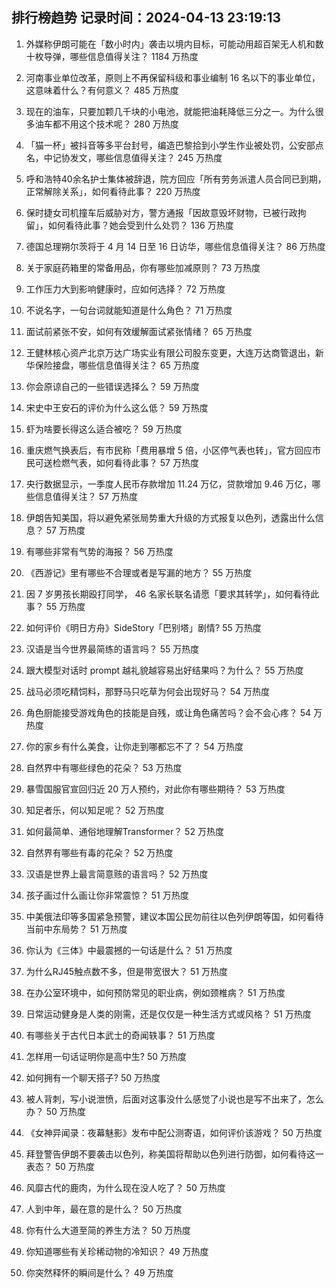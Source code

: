 
## 排行榜趋势 记录时间：2024-04-13 23:19:13
  
  1. 外媒称伊朗可能在「数小时内」袭击以境内目标，可能动用超百架无人机和数十枚导弹，哪些信息值得关注？ 1184 万热度
    
  2. 河南事业单位改革，原则上不再保留科级和事业编制 16 名以下的事业单位，这意味着什么？有何意义？ 485 万热度
    
  3. 现在的油车，只要加颗几千块的小电池，就能把油耗降低三分之一。为什么很多油车都不用这个技术呢？ 280 万热度
    
  4. 「猫一杯」被抖音等多平台封号，编造巴黎拾到小学生作业被处罚，公安部点名，中记协发文，哪些信息值得关注？ 245 万热度
    
  5. 呼和浩特40余名护士集体被辞退，院方回应「所有劳务派遣人员合同已到期，正常解除关系」，如何看待此事？ 220 万热度
    
  6. 保时捷女司机撞车后威胁对方，警方通报「因故意毁坏财物，已被行政拘留」，如何看待此事？她会受到什么处罚？ 136 万热度
    
  7. 德国总理朔尔茨将于 4 月 14 日至 16 日访华，哪些信息值得关注？ 86 万热度
    
  8. 关于家庭药箱里的常备用品，你有哪些加减原则？ 73 万热度
    
  9. 工作压力大到影响健康时，应如何选择？ 72 万热度
    
  10. 不说名字，一句台词就能知道是什么角色？ 71 万热度
    
  11. 面试前紧张不安，如何有效缓解面试紧张情绪？ 65 万热度
    
  12. 王健林核心资产北京万达广场实业有限公司股东变更，大连万达商管退出，新华保险接盘，哪些信息值得关注？ 65 万热度
    
  13. 你会原谅自己的一些错误选择么？ 59 万热度
    
  14. 宋史中王安石的评价为什么这么低？ 59 万热度
    
  15. 虾为啥要长得这么适合被吃？ 59 万热度
    
  16. 重庆燃气换表后，有市民称「费用暴增 5 倍，小区停气表也转」，官方回应市民可送检燃气表，如何看待此事？ 57 万热度
    
  17. 央行数据显示，一季度人民币存款增加 11.24 万亿，贷款增加 9.46 万亿，哪些信息值得关注？ 57 万热度
    
  18. 伊朗告知美国，将以避免紧张局势重大升级的方式报复以色列，透露出什么信息？ 57 万热度
    
  19. 有哪些非常有气势的海报？ 56 万热度
    
  20. 《西游记》里有哪些不合理或者是写漏的地方？ 55 万热度
    
  21. 因 7 岁男孩长期殴打同学， 46 名家长联名请愿「要求其转学」，如何看待此事？ 55 万热度
    
  22. 如何评价《明日方舟》SideStory「巴别塔」剧情? 55 万热度
    
  23. 汉语是当今世界最简练的语言吗？ 55 万热度
    
  24. 跟大模型对话时 prompt 越礼貌越容易出好结果吗？为什么？ 55 万热度
    
  25. 战马必须吃精饲料，那野马只吃草为何会出现好马？ 54 万热度
    
  26. 角色厨能接受游戏角色的技能是自残，或让角色痛苦吗？会不会心疼？ 54 万热度
    
  27. 你的家乡有什么美食，让你走到哪都忘不了？ 54 万热度
    
  28. 自然界中有哪些绿色的花朵？ 53 万热度
    
  29. 暴雪国服官宣回归近 20 万人预约，对此你有哪些期待？ 53 万热度
    
  30. 知足者乐，何以知足呢？ 52 万热度
    
  31. 如何最简单、通俗地理解Transformer？ 52 万热度
    
  32. 自然界有哪些有毒的花朵？ 52 万热度
    
  33. 汉语是世界上最言简意赅的语言吗？ 52 万热度
    
  34. 孩子画过什么画让你非常震惊？ 51 万热度
    
  35. 中美俄法印等多国紧急预警，建议本国公民勿前往以色列伊朗等国，如何看待当前中东局势？ 51 万热度
    
  36. 你认为《三体》中最震撼的一句话是什么？ 51 万热度
    
  37. 为什么RJ45触点数不多，但是带宽很大？ 51 万热度
    
  38. 在办公室环境中，如何预防常见的职业病，例如颈椎病？ 51 万热度
    
  39. 日常运动健身是人类的刚需，还是仅仅是一种生活方式或风格？ 51 万热度
    
  40. 有哪些关于古代日本武士的奇闻轶事？ 51 万热度
    
  41. 怎样用一句话证明你是高中生? 50 万热度
    
  42. 如何拥有一个聊天搭子? 50 万热度
    
  43. 被人背刺，写小说泄愤，后面对这事没什么感觉了小说也是写不出来了，怎么办？ 50 万热度
    
  44. 《女神异闻录：夜幕魅影》发布中配公测寄语，如何评价该游戏？ 50 万热度
    
  45. 拜登警告伊朗不要袭击以色列，称美国将帮助以色列进行防御，如何看待这一表态？ 50 万热度
    
  46. 风靡古代的鹿肉，为什么现在没人吃了？ 50 万热度
    
  47. 人到中年，最在意的是什么？ 50 万热度
    
  48. 你有什么大道至简的养生方法？ 50 万热度
    
  49. 你知道哪些有关珍稀动物的冷知识？ 49 万热度
    
  50. 你突然释怀的瞬间是什么？ 49 万热度
    